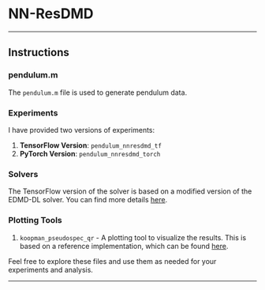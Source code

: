 # NN-ResDMD



---

## Instructions

### pendulum.m

The `pendulum.m` file is used to generate pendulum data.

### Experiments

I have provided two versions of experiments:

1. **TensorFlow Version**: `pendulum_nnresdmd_tf`
2. **PyTorch Version**: `pendulum_nnresdmd_torch`

### Solvers

The TensorFlow version of the solver is based on a modified version of the EDMD-DL solver. You can find more details [here](https://github.com/MLDS-NUS/KoopmanDL?tab=readme-ov-file).

### Plotting Tools

1. `koopman_pseudospec_qr` - A plotting tool to visualize the results. This is based on a reference implementation, which can be found [here](https://github.com/MColbrook/Residual-Dynamic-Mode-Decomposition/blob/main/main_routines/KoopPseudoSpecQR.m).

Feel free to explore these files and use them as needed for your experiments and analysis.

---



